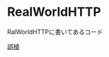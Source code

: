 # RealWorldHTTP
RalWorldHTTPに書いてあるコード

[誤植](https://github.com/oreilly-japan/real-world-http/wiki/1st-print-eratta)
